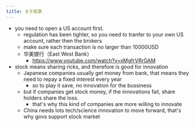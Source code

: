 ```yaml
---
title: 关于股票
---
```


- you need to open a US account first.
  - regulation has been tighter, so you need to tranfer to your own US account, rather then the brokers
  - make sure each transaction is no larger than 10000USD
  - 华美银行（East West Bank）
    - https://www.youtube.com/watch?v=xMgfrVRrGAM
- stock means sharing ricks, and therefore is good for innovation
  - Japanese companies usually get money from bank, that means they need to repay a fixed interest every year
    - so to play it save, no innovation for the bussiness
  - but if companies get stock money, if the innovations fail, share holders share the loss.
    - that's why this kind of companies are more willing to innovate
  - China needs lots tech/science innovation to move forward, that's why govs support stock market
